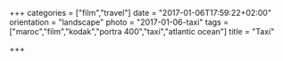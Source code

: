 +++
categories = ["film","travel"]
date = "2017-01-06T17:59:22+02:00"
orientation = "landscape"
photo = "2017-01-06-taxi"
tags = ["maroc","film","kodak","portra 400","taxi","atlantic ocean"]
title = "Taxi"

+++
